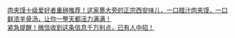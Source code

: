   
[肉夹馍十级爱好者重磅推荐！这家墨大旁的正宗西安味儿，一口腊汁肉夹馍，一口鲜浓羊骨汤，让你一整天都活力满满！](http://www.dianyue.me/archives/953/bme725c0xyhbrtre/)  
[紧急提醒！微信收到这条信息千万别点，已有人中招！](http://www.dianyue.me/archives/089/fqcvu1ixagilsii1/)